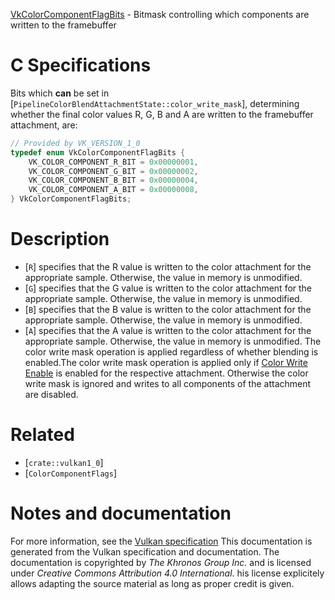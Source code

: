 [VkColorComponentFlagBits](https://www.khronos.org/registry/vulkan/specs/1.3-extensions/man/html/VkColorComponentFlagBits.html) - Bitmask controlling which components are written to the framebuffer

# C Specifications
Bits which  **can**  be set in
[`PipelineColorBlendAttachmentState::color_write_mask`], determining
whether the final color values R, G, B and A are written to the
framebuffer attachment, are:
```c
// Provided by VK_VERSION_1_0
typedef enum VkColorComponentFlagBits {
    VK_COLOR_COMPONENT_R_BIT = 0x00000001,
    VK_COLOR_COMPONENT_G_BIT = 0x00000002,
    VK_COLOR_COMPONENT_B_BIT = 0x00000004,
    VK_COLOR_COMPONENT_A_BIT = 0x00000008,
} VkColorComponentFlagBits;
```

# Description
- [`R`] specifies that the R value is written to the color attachment for the appropriate sample. Otherwise, the value in memory is unmodified.
- [`G`] specifies that the G value is written to the color attachment for the appropriate sample. Otherwise, the value in memory is unmodified.
- [`B`] specifies that the B value is written to the color attachment for the appropriate sample. Otherwise, the value in memory is unmodified.
- [`A`] specifies that the A value is written to the color attachment for the appropriate sample. Otherwise, the value in memory is unmodified.
The color write mask operation is applied regardless of whether blending is
enabled.The color write mask operation is applied only if
[Color Write Enable](https://www.khronos.org/registry/vulkan/specs/1.3-extensions/html/vkspec.html#framebuffer-color-write-enable) is enabled for the
respective attachment.
Otherwise the color write mask is ignored and writes to all components of
the attachment are disabled.

# Related
- [`crate::vulkan1_0`]
- [`ColorComponentFlags`]

# Notes and documentation
For more information, see the [Vulkan specification](https://www.khronos.org/registry/vulkan/specs/1.3-extensions/html/vkspec.html)
This documentation is generated from the Vulkan specification and documentation.
The documentation is copyrighted by *The Khronos Group Inc.* and is licensed under *Creative Commons Attribution 4.0 International*.
his license explicitely allows adapting the source material as long as proper credit is given.
        